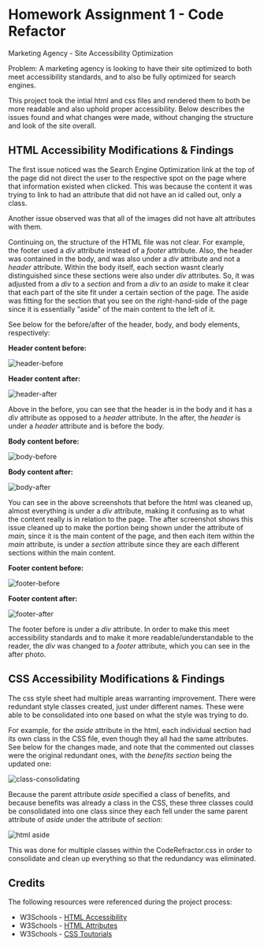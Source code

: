 # Homework Assignment 1 - Code Refactor

Marketing Agency - Site Accessibility Optimization

Problem: A marketing agency is looking to have their site optimized to both meet accessibility standards, and to also be fully optimized for search engines.

This project took the intial html and css files and rendered them to both be more readable and also uphold proper accessibility. Below describes the issues found and what changes were made, without changing the structure and look of the site overall.

## HTML Accessibility Modifications & Findings

The first issue noticed was the Search Engine Optimization link at the top of the page did not direct the user to the respective spot on the page where that information existed when clicked. This was because the content it was trying to link to had an attribute that did not have an id called out, only a class. 

Another issue observed was that all of the images did not have alt attributes with them.

Continuing on, the structure of the HTML file was not clear. For example, the footer used a *div* attribute instead of a *footer* attribute. Also, the header was contained in the body, and was also under a *div* attribute and not a *header* attribute. Within the body itself, each section wasnt clearly distinguished since these sections were also under *div* attributes. So, it was adjusted from a *div* to a *section* and from a *div* to an *aside* to make it clear that each part of the site fit under a certain section of the page. The aside was fitting for the section that you see on the right-hand-side of the page since it is essentially "aside" of the main content to the left of it.

See below for the before/after of the header, body, and body elements, respectively:

**Header content before:**

![header-before](./Assets/images/headerbefore.png)

**Header content after:**

![header-after](./Assets/images/headerafter.png)

Above in the before, you can see that the header is in the body and it has a *div* attribute as opposed to a *header* attribute. In the after, the *header* is under a *header* attribute and is before the body.

**Body content before:**

![body-before](./Assets/images/bodyafter.png)

**Body content after:**

![body-after](./Assets/images/bodyafter.png)

You can see in the above screenshots that before the html was cleaned up, almost everything is under a *div* attribute, making it confusing as to what the content really is in relation to the page. The after screenshot shows this issue cleaned up to make the portion being shown under the attribute of *main*, since it is the main content of the page, and then each item within the *main* attribute, is under a *section* attribute since they are each different sections within the main content.

**Footer content before:**

![footer-before](./Assets/images/footerbefore.png)

**Footer content after:**

![footer-after](./Assets/images/footerafter.png)

The footer before is under a *div* attribute. In order to make this meet accessibility standards and to make it more readable/understandable to the reader, the *div* was changed to a *footer* attribute, which you can see in the after photo.

## CSS Accessibility Modifications & Findings

The css style sheet had multiple areas warranting improvement. There were redundant style classes created, just under different names. These were able to be consolidated into one based on what the style was trying to do.

For example, for the *aside* attribute in the html, each individual section had its own class in the CSS file, even though they all had the same attributes. See below for the changes made, and note that the commented out classes were the original redundant ones, with the *benefits section* being the updated one:

![class-consolidating](./Assets/images/class-consolidating.png)

Because the parent attribute *aside* specified a class of benefits, and because benefits was already a class in the CSS, these three classes could be consolidated into one class since they each fell under the same parent attribute of *aside* under the attribute of *section*:

![html aside](./Assets/images/aside.png)

This was done for multiple classes within the CodeRefractor.css in order to consolidate and clean up everything so that the redundancy was eliminated.


## Credits

The following resources were referenced during the project process:

* W3Schools - [HTML Accessibility](https://www.w3schools.com/html/html_accessibility.asp "HTML Accessibility")
* W3Schools - [HTML Attributes](https://www.w3schools.com/tags/ref_attributes.asp "HTML Attributes") 
* W3Schools - [CSS Toutorials](https://www.w3schools.com/css/default.asp "CSS Toutorials")





